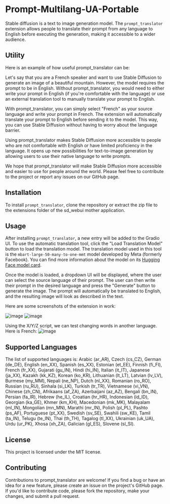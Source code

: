 # Prompt-Multilang-UA-Portable


Stable diffusion is a text to image generation model. The `prompt_translator` extension allows people to translate their prompt from any language to English before executing the generation, making it accessible to a wider audience.

## Utility

Here is an example of how useful prompt_translator can be:

Let's say that you are a French speaker and want to use Stable Diffusion to generate an image of a beautiful mountain. However, the model requires the prompt to be in English. Without prompt_translator, you would need to either write your prompt in English (if you're comfortable with the language) or use an external translation tool to manually translate your prompt to English.

With prompt_translator, you can simply select "French" as your source language and write your prompt in French. The extension will automatically translate your prompt to English before sending it to the model. This way, you can use Stable Diffusion without having to worry about the language barrier.

Using prompt_translator makes Stable Diffusion more accessible to people who are not comfortable with English or have limited proficiency in the language. It opens up new possibilities for text-to-image generation by allowing users to use their native language to write prompts.

We hope that prompt_translator will make Stable Diffusion more accessible and easier to use for people around the world. Please feel free to contribute to the project or report any issues on our GitHub page.

## Installation

To install `prompt_translator`, clone the repository or extract the zip file to the extensions folder of the sd_webui mother application.

## Usage

After installing `prompt_translator`, a new entry will be added to the Gradio UI. To use the automatic translation tool, click the "Load Translation Model" button to load the translation model. The translation model used in this tool is the `mbart-large-50-many-to-one-mmt` model developed by Meta (formerly Facebook). You can find more information about the model on its [Hugging Face model card](https://huggingface.co/facebook/mbart-large-50-many-to-one-mmt).

Once the model is loaded, a dropdown UI will be displayed, where the user can select the source language of their prompt. The user can then write their prompt in the desired language and press the "Generate" button to generate the image. The prompt will automatically be translated to English, and the resulting image will look as described in the text.

Here are some screenshots of the extension in work:

![image](https://user-images.githubusercontent.com/827993/228090321-2554472d-6fd0-4449-a6d4-190a62ddcce9.png)
![image](https://user-images.githubusercontent.com/827993/228090380-9f2f8928-4698-403e-8ed5-94043ed25480.png)

Using the X/Y/Z script, we can test changing words in another language. Here is French:
![image](https://user-images.githubusercontent.com/827993/229276434-6e024886-13d8-4aa5-b143-6622e544f192.png)

## Supported Languages

The list of supported languages is: Arabic (ar_AR), Czech (cs_CZ), German (de_DE), English (en_XX), Spanish (es_XX), Estonian (et_EE), Finnish (fi_FI), French (fr_XX), Gujarati (gu_IN), Hindi (hi_IN), Italian (it_IT), Japanese (ja_XX), Kazakh (kk_KZ), Korean (ko_KR), Lithuanian (lt_LT), Latvian (lv_LV), Burmese (my_MM), Nepali (ne_NP), Dutch (nl_XX), Romanian (ro_RO), Russian (ru_RU), Sinhala (si_LK), Turkish (tr_TR), Vietnamese (vi_VN), Chinese (zh_CN), Afrikaans (af_ZA), Azerbaijani (az_AZ), Bengali (bn_IN), Persian (fa_IR), Hebrew (he_IL), Croatian (hr_HR), Indonesian (id_ID), Georgian (ka_GE), Khmer (km_KH), Macedonian (mk_MK), Malayalam (ml_IN), Mongolian (mn_MN), Marathi (mr_IN), Polish (pl_PL), Pashto (ps_AF), Portuguese (pt_XX), Swedish (sv_SE), Swahili (sw_KE), Tamil (ta_IN), Telugu (te_IN), Thai (th_TH), Tagalog (tl_XX), Ukrainian (uk_UA), Urdu (ur_PK), Xhosa (xh_ZA), Galician (gl_ES), Slovene (sl_SI).

## License

This project is licensed under the MIT license.

## Contributing
Contributions to prompt_translator are welcome! If you find a bug or have an idea for a new feature, please create an issue on the project's GitHub page. If you'd like to contribute code, please fork the repository, make your changes, and submit a pull request.
